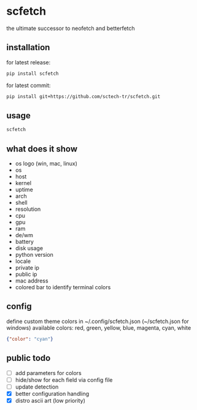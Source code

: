 # scfetch
the ultimate successor to neofetch and betterfetch
## installation
for latest release:
```bash
pip install scfetch
```
for latest commit:
```bash
pip install git+https://github.com/sctech-tr/scfetch.git
```
## usage
```bash
scfetch
```
## what does it show
- os logo (win, mac, linux)
- os
- host
- kernel
- uptime
- arch
- shell
- resolution
- cpu
- gpu
- ram
- de/wm
- battery
- disk usage
- python version
- locale
- private ip
- public ip
- mac address
- colored bar to identify terminal colors
## config
define custom theme colors in ~/.config/scfetch.json (~/scfetch.json for windows)
available colors: red, green, yellow, blue, magenta, cyan, white
```json
{"color": "cyan"}
```
## public todo
- [ ] add parameters for colors
- [ ] hide/show for each field via config file
- [ ] update detection
- [x] better configuration handling
- [x] distro ascii art (low priority)
